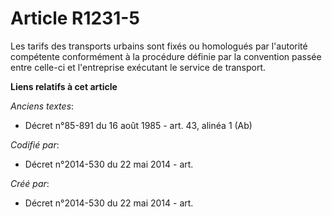 # Article R1231-5

Les tarifs des transports urbains sont fixés ou homologués par l'autorité compétente conformément à la procédure définie par
la convention passée entre celle-ci et l'entreprise exécutant le service de transport.

**Liens relatifs à cet article**

_Anciens textes_:

  - Décret n°85-891 du 16 août 1985 - art. 43, alinéa 1 (Ab)

_Codifié par_:

  - Décret n°2014-530 du 22 mai 2014 - art.

_Créé par_:

  - Décret n°2014-530 du 22 mai 2014 - art.
